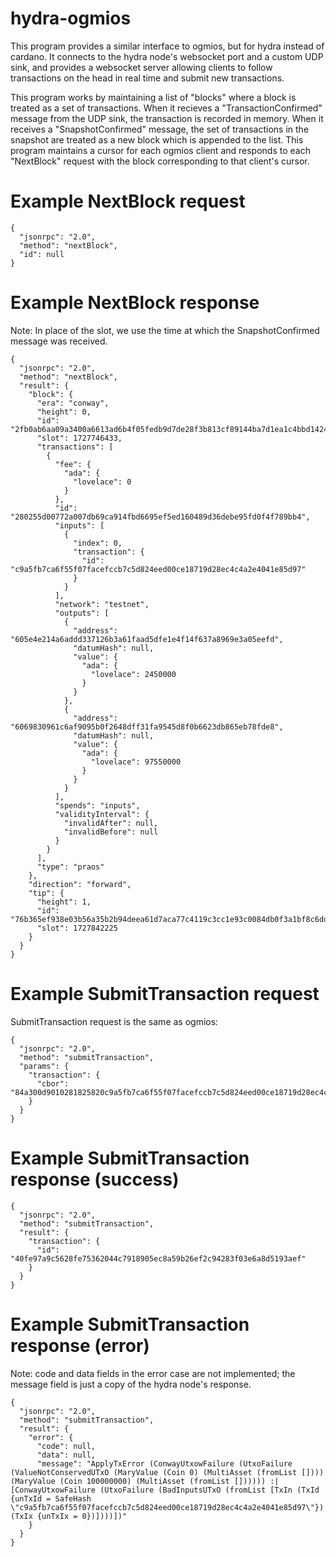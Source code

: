 # hydra-ogmios

This program provides a similar interface to ogmios, but for hydra instead of
cardano. It connects to the hydra node's websocket port and a custom UDP sink,
and provides a websocket server allowing clients to follow transactions on the
head in real time and submit new transactions.

This program works by maintaining a list of "blocks" where a block is treated as
a set of transactions. When it recieves a "TransactionConfirmed" message from
the UDP sink, the transaction is recorded in memory. When it receives a
"SnapshotConfirmed" message, the set of transactions in the snapshot are treated
as a new block which is appended to the list. This program maintains a cursor
for each ogmios client and responds to each "NextBlock" request with the block
corresponding to that client's cursor.

# Example NextBlock request

```
{
  "jsonrpc": "2.0",
  "method": "nextBlock",
  "id": null
}
```

# Example NextBlock response

Note: In place of the slot, we use the time at which the SnapshotConfirmed
message was received. 

```
{
  "jsonrpc": "2.0",
  "method": "nextBlock",
  "result": {
    "block": {
      "era": "conway",
      "height": 0,
      "id": "2fb0ab6aa09a3400a6613ad6b4f05fedb9d7de28f3b813cf89144ba7d1ea1c4bbd142480caf341c085ef7bd1a105b7c2ec43e9100647b15cadab903c7cd4ce0f",
      "slot": 1727746433,
      "transactions": [
        {
          "fee": {
            "ada": {
              "lovelace": 0
            }
          },
          "id": "280255d00772a007db69ca914fbd6695ef5ed160489d36debe95fd0f4f789bb4",
          "inputs": [
            {
              "index": 0,
              "transaction": {
                "id": "c9a5fb7ca6f55f07facefccb7c5d824eed00ce18719d28ec4c4a2e4041e85d97"
              }
            }
          ],
          "network": "testnet",
          "outputs": [
            {
              "address": "605e4e214a6addd337126b3a61faad5dfe1e4f14f637a8969e3a05eefd",
              "datumHash": null,
              "value": {
                "ada": {
                  "lovelace": 2450000
                }
              }
            },
            {
              "address": "6069830961c6af9095b0f2648dff31fa9545d8f0b6623db865eb78fde8",
              "datumHash": null,
              "value": {
                "ada": {
                  "lovelace": 97550000
                }
              }
            }
          ],
          "spends": "inputs",
          "validityInterval": {
            "invalidAfter": null,
            "invalidBefore": null
          }
        }
      ],
      "type": "praos"
    },
    "direction": "forward",
    "tip": {
      "height": 1,
      "id": "76b365ef938e03b56a35b2b94deea61d7aca77c4119c3cc1e93c0084db0f3a1bf8c6ddcc91daf82af8f0a69ee97e35f1f7a4d496981a208772a195d2cd2fd5f4",
      "slot": 1727842225
    }
  }
}
```

# Example SubmitTransaction request

SubmitTransaction request is the same as ogmios:

```
{
  "jsonrpc": "2.0",
  "method": "submitTransaction",
  "params": {
    "transaction": {
      "cbor": "84a300d9010281825820c9a5fb7ca6f55f07facefccb7c5d824eed00ce18719d28ec4c4a2e4041e85d9700018282581d605e4e214a6addd337126b3a61faad5dfe1e4f14f637a8969e3a05eefd1a0025625082581d6069830961c6af9095b0f2648dff31fa9545d8f0b6623db865eb78fde81a05d07eb00200a100d9010281825820f953b2d6b6f319faa9f8462257eb52ad73e33199c650f0755e279e21882399c05840d9226a78f6a2762ea2d914b00da642e42b8480391a41510253f50eacb4d7c694a431aa333f369c75b08e5c9bbd6e5642e3a876999db6f585792869dd36d41207f5f6"
    }
  }
}
```

# Example SubmitTransaction response (success)

```
{
  "jsonrpc": "2.0",
  "method": "submitTransaction",
  "result": {
    "transaction": {
      "id": "40fe97a9c5628fe75362044c7918905ec8a59b26ef2c94283f03e6a8d5193aef"
    }
  }
}
```

# Example SubmitTransaction response (error)

Note: code and data fields in the error case are not implemented; the message field is just a
copy of the hydra node's response.

```
{
  "jsonrpc": "2.0",
  "method": "submitTransaction",
  "result": {
    "error": {
      "code": null,
      "data": null,
      "message": "ApplyTxError (ConwayUtxowFailure (UtxoFailure (ValueNotConservedUTxO (MaryValue (Coin 0) (MultiAsset (fromList []))) (MaryValue (Coin 100000000) (MultiAsset (fromList []))))) :| [ConwayUtxowFailure (UtxoFailure (BadInputsUTxO (fromList [TxIn (TxId {unTxId = SafeHash \"c9a5fb7ca6f55f07facefccb7c5d824eed00ce18719d28ec4c4a2e4041e85d97\"}) (TxIx {unTxIx = 0})])))])"
    }
  }
}
```
